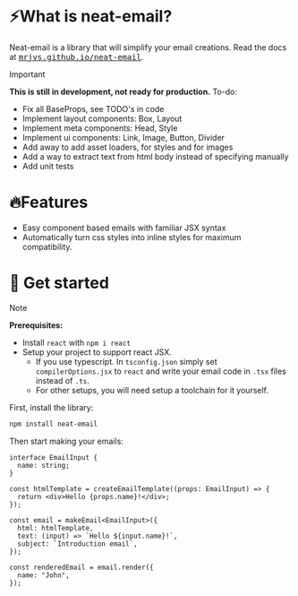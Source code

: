 # ⚡What is neat-email?

Neat-email is a library that will simplify your email creations. Read the docs at <a href="https://mrjvs.github.io/neat-email"><kbd>mrjvs.github.io/neat-email</kbd></a>.

> [!IMPORTANT]
> **This is still in development, not ready for production.**
> To-do:
> - Fix all BaseProps, see TODO's in code
> - Implement layout components: Box, Layout
> - Implement meta components: Head, Style
> - Implement ui components: Link, Image, Button, Divider
> - Add away to add asset loaders, for styles and for images
> - Add a way to extract text from html body instead of specifying manually
> - Add unit tests

# 🔥Features
- Easy component based emails with familiar JSX syntax
- Automatically turn css styles into inline styles for maximum compatibility.

# 🧬 Get started

> [!NOTE]
> **Prerequisites:**
>  - Install `react` with `npm i react`
>  - Setup your project to support react JSX.
>    - If you use typescript. In `tsconfig.json` simply set `compilerOptions.jsx` to `react` and write your email code in  `.tsx` files instead of `.ts`.
>    - For other setups, you will need setup a toolchain for it yourself.

First, install the library:
```bash
npm install neat-email
```

Then start making your emails:
```tsx
interface EmailInput {
  name: string;
}

const htmlTemplate = createEmailTemplate((props: EmailInput) => {
  return <div>Hello {props.name}!</div>;
});

const email = makeEmail<EmailInput>({
  html: htmlTemplate,
  text: (input) => `Hello ${input.name}!`,
  subject: `Introduction email`,
});

const renderedEmail = email.render({
  name: "John",
});
```
